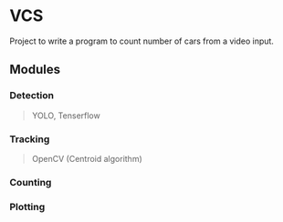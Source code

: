 # VCS
Project to write a program to count number of cars from a video input.

## Modules
### Detection
> YOLO, Tenserflow
### Tracking
>  OpenCV (Centroid algorithm)
### Counting
### Plotting
